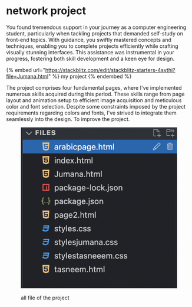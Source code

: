 # network project

You found tremendous support in your journey as a computer engineering student, particularly when tackling projects that demanded self-study on front-end topics. With guidance, you swiftly mastered concepts and techniques, enabling you to complete projects efficiently while crafting visually stunning interfaces. This assistance was instrumental in your progress, fostering both skill development and a keen eye for design.

{% embed url="https://stackblitz.com/edit/stackblitz-starters-4sythj?file=Jumana.html" %}
my project
{% endembed %}

The project comprises four fundamental pages, where I've implemented numerous skills acquired during this period. These skills range from page layout and animation setup to efficient image acquisition and meticulous color and font selection. Despite some constraints imposed by the project requirements regarding colors and fonts, I've strived to integrate them seamlessly into the design. To improve the project.

<figure><img src="../.gitbook/assets/Screen Shot 2024-03-31 at 1.06.09 PM.png" alt=""><figcaption><p>all file of the project</p></figcaption></figure>

